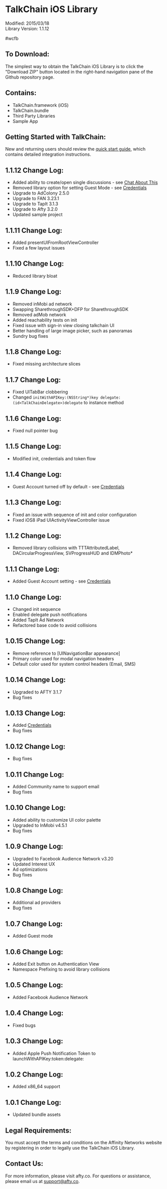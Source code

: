 TalkChain iOS Library
==================================
Modified: 2015/03/18  
Library Version: 1.1.12

\#wcfb

To Download:
----------------------------------
The simplest way to obtain the TalkChain iOS Library is to click the "Download ZIP" button located in the right-hand navigation pane of the Github repository page.

Contains:
----------------------------------
* TalkChain.framework (iOS)
* TalkChain.bundle
* Third Party Libraries
* Sample App

Getting Started with TalkChain:
----------------------------------
New and returning users should review the [quick start guide](https://github.com/afty/TalkChain-iOS/wiki), which contains detailed integration instructions.

1.1.12 Change Log:
----------------------------------
* Added ability to create/open single discussions - see [Chat About This](https://github.com/afty/TalkChain-iOS/wiki/Chat-About-This)
* Removed library option for setting Guest Mode - see [Credentials](https://github.com/afty/TalkChain-iOS/wiki/Credentials)
* Upgrade to AdColony 2.5.0
* Upgrade to FAN 3.23.1
* Upgrade to TapIt 3.1.3
* Upgrade to Afty 3.2.0
* Updated sample project

1.1.11 Change Log:
----------------------------------
* Added presentUIFromRootViewController
* Fixed a few layout issues

1.1.10 Change Log:
----------------------------------
* Reduced library bloat

1.1.9 Change Log:
----------------------------------
* Removed inMobi ad network
* Swapping SharethroughSDK+DFP for SharethroughSDK
* Removed adMob network
* Added reachability tests on init
* Fixed issue with sign-in view closing talkchain UI
* Better handling of large image picker, such as panoramas
* Sundry bug fixes

1.1.8 Change Log:
----------------------------------
* Fixed missing architecture slices

1.1.7 Change Log:
----------------------------------
* Fixed UITabBar clobbering
* Changed `initWithAPIKey:(NSString*)key delegate:(id<TalkChainDelegate>)delegate` to instance method

1.1.6 Change Log:
----------------------------------
* Fixed null pointer bug

1.1.5 Change Log:
----------------------------------
* Modified init, credentials and token flow

1.1.4 Change Log:
----------------------------------
* Guest Account turned off by default - see [Credentials](https://github.com/afty/TalkChain-iOS/wiki/Credentials)

1.1.3 Change Log:
----------------------------------
* Fixed an issue with sequence of init and color configuration
* Fixed iOS8 iPad UIActivityViewController issue

1.1.2 Change Log:
----------------------------------
* Removed library collisions with TTTAttributedLabel, DACircularProgressView, SVProgressHUD and IDMPhoto*

1.1.1 Change Log:
----------------------------------
* Added Guest Account setting - see [Credentials](https://github.com/afty/TalkChain-iOS/wiki/Credentials)

1.1.0 Change Log:
----------------------------------
* Changed init sequence
* Enabled delegate push notifications
* Added TapIt Ad Network
* Refactored base code to avoid collisions

1.0.15 Change Log:
----------------------------------
* Remove reference to [UINavigationBar appearance]
* Primary color used for modal navigation headers
* Default color used for system control headers (Email, SMS) 

1.0.14 Change Log:
----------------------------------
* Upgraded to AFTY 3.1.7
* Bug fixes

1.0.13 Change Log:
----------------------------------
* Added [Credentials](https://github.com/afty/TalkChain-iOS/wiki/Credentials)
* Bug fixes

1.0.12 Change Log:
----------------------------------
* Bug fixes

1.0.11 Change Log:
----------------------------------
* Added Community name to support email
* Bug fixes

1.0.10 Change Log:
----------------------------------
* Added ability to customize UI color palette
* Upgraded to InMobi v4.5.1
* Bug fixes

1.0.9 Change Log:
----------------------------------
* Upgraded to Facebook Audience Network v3.20
* Updated Interest UX
* Ad optimizations
* Bug fixes

1.0.8 Change Log:
----------------------------------
* Additional ad providers
* Bug fixes

1.0.7 Change Log:
----------------------------------
* Added Guest mode

1.0.6 Change Log:
----------------------------------
* Added Exit button on Authentication View
* Namespace Prefixing to avoid library collisions

1.0.5 Change Log:
----------------------------------
* Added Facebook Audience Network

1.0.4 Change Log:
----------------------------------
* Fixed bugs

1.0.3 Change Log:
----------------------------------
* Added Apple Push Notification Token to launchWithAPIKey:token:delegate:

1.0.2 Change Log:
----------------------------------
* Added x86_64 support

1.0.1 Change Log:
----------------------------------
* Updated bundle assets

Legal Requirements:
----------------------------------
You must accept the terms and conditions on the Affinity Networks website by registering in order to legally use the TalkChain iOS Library.

Contact Us:
----------------------------------
For more information, please visit afty.co. For questions or assistance, please email us at support@afty.co.


